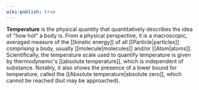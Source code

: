 ```yaml
---
wiki-publish: true
---
```

**Temperature** is the physical quantity that quantitatively describes the idea of "how hot" a body is. From a physical perspective, it is a macroscopic, averaged measure of the [[kinetic energy]] of all [[Particle|particles]] comprising a body, usually [[molecule|molecules]] and/or [[Atom|atoms]]. Scientifically, the temperature scale used to quantify temperature is given by thermodynamic's [[absolute temperature]], which is independent of substance. Notably, it also shows the presence of a lower bound for temperature, called the [[Absolute temperature|absolute zero]], which cannot be reached (but may be approached).
